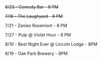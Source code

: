 ~~6/23 - Comedy Bar - 8 PM~~

~~7/16 - The Laughyard - 8 PM~~

7/21 - Zanies Rosemont - 8 PM

7/27 - Pulp @ Violet Hour - 8 PM

8/10 - Best Night Ever @ Lincoln Lodge - 8PM

8/19 - Oak Park Brewery - 8PM
